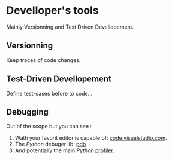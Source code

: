 # Develloper's tools

Mainly Versionning and Test Driven Devellopement.


## Versionning

Keep traces of code changes.


## Test-Driven Devellopement

Define test-cases before to code...


## Debugging

Out of the scope but you can see : 

1. Wath your favorit editor is capable of: [code.visualstudio.com](https://code.visualstudio.com/docs/python/debugging).
2. The _Python_ debuger lib: [pdb](https://docs.python.org/3/library/pdb.html)
3. And potentially the main _Python_  [profiler](https://docs.python.org/3/library/profile.html).

